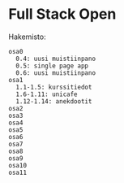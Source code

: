 # Full Stack Open

Hakemisto:

```
osa0
  0.4: uusi muistiinpano
  0.5: single page app
  0.6: uusi muistiinpano
osa1
  1.1-1.5: kurssitiedot
  1.6-1.11: unicafe
  1.12-1.14: anekdootit
osa2
osa3
osa4
osa5
osa6
osa7
osa8
osa9
osa10
osa11
```
